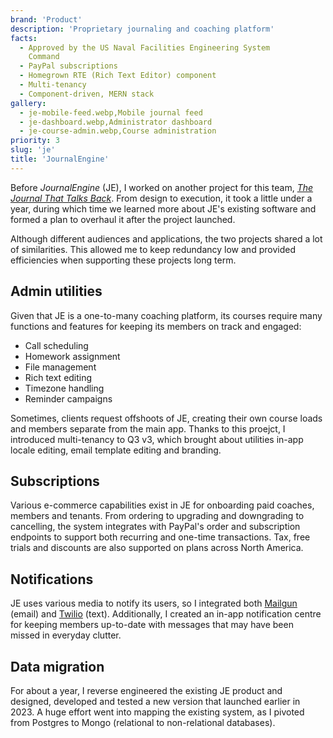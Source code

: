 ```yaml
---
brand: 'Product'
description: 'Proprietary journaling and coaching platform'
facts:
  - Approved by the US Naval Facilities Engineering System
    Command
  - PayPal subscriptions
  - Homegrown RTE (Rich Text Editor) component
  - Multi-tenancy
  - Component-driven, MERN stack
gallery:
  - je-mobile-feed.webp,Mobile journal feed
  - je-dashboard.webp,Administrator dashboard
  - je-course-admin.webp,Course administration
priority: 3
slug: 'je'
title: 'JournalEngine'
---
```


Before _JournalEngine_ (JE), I worked on another project for
this team,
_[The Journal That Talks Back](https://www.thejournalthattalksback.com/)_.
From design to execution, it took a little under a year,
during which time we learned more about JE's existing
software and formed a plan to overhaul it after the project
launched.

Although different audiences and applications, the two
projects shared a lot of similarities. This allowed me to
keep redundancy low and provided efficiencies when
supporting these projects long term.

## Admin utilities

Given that JE is a one-to-many coaching platform, its
courses require many functions and features for keeping its
members on track and engaged:

- Call scheduling
- Homework assignment
- File management
- Rich text editing
- Timezone handling
- Reminder campaigns

Sometimes, clients request offshoots of JE, creating their
own course loads and members separate from the main app.
Thanks to this proejct, I introduced multi-tenancy to Q3 v3,
which brought about utilities in-app locale editing, email
template editing and branding.

## Subscriptions

Various e-commerce capabilities exist in JE for onboarding
paid coaches, members and tenants. From ordering to
upgrading and downgrading to cancelling, the system
integrates with PayPal's order and subscription endpoints to
support both recurring and one-time transactions. Tax, free
trials and discounts are also supported on plans across
North America.

## Notifications

JE uses various media to notify its users, so I integrated
both [Mailgun](https://www.mailgun.com/) (email) and
[Twilio](https://www.twilio.com/en-us) (text). Additionally,
I created an in-app notification centre for keeping members
up-to-date with messages that may have been missed in
everyday clutter.

## Data migration

For about a year, I reverse engineered the existing JE
product and designed, developed and tested a new version
that launched earlier in 2023. A huge effort went into
mapping the existing system, as I pivoted from Postgres to
Mongo (relational to non-relational databases).
